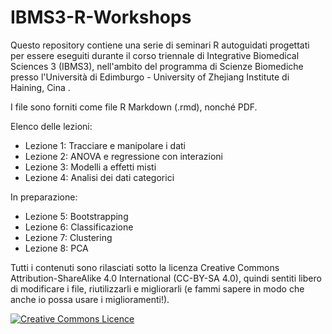# IBMS3-R-Workshops

Questo repository contiene una serie di seminari R autoguidati progettati 
per essere eseguiti durante il corso triennale di Integrative Biomedical Sciences 3 (IBMS3),
nell'ambito del programma di Scienze Biomediche presso l'Università di Edimburgo - University of Zhejiang Institute di Haining, Cina .

I file sono forniti come file R Markdown (.rmd), nonché PDF.

Elenco delle lezioni:

- Lezione 1: Tracciare e manipolare i dati
- Lezione 2: ANOVA e regressione con interazioni
- Lezione 3: Modelli a effetti misti
- Lezione 4: Analisi dei dati categorici

In preparazione:

- Lezione 5: Bootstrapping
- Lezione 6: Classificazione
- Lezione 7: Clustering
- Lezione 8: PCA

Tutti i contenuti sono rilasciati sotto la licenza 
Creative Commons Attribution-ShareAlike 4.0 International (CC-BY-SA 4.0), 
quindi sentiti libero di modificare i file, riutilizzarli e migliorarli 
(e fammi sapere in modo che anche io possa usare i miglioramenti!).

<a rel="license" href="http://creativecommons.org/licenses/by-sa/4.0/"><img alt="Creative Commons Licence" style="border-width:0" src="https://i.creativecommons.org/l/by-sa/4.0/88x31.png" /></a>

